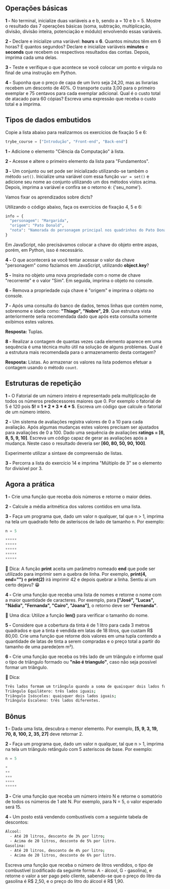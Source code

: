 ## Operações básicas

**1 -** No terminal, inicialize duas variáveis a e b, sendo a = 10 e b = 5. Mostre o resultado das 7 operações básicas (soma, subtração, multiplicação, divisão, divisão inteira, potenciação e módulo) envolvendo essas variáveis.

**2 -** Declare e inicialize uma variável: **hours = 6**. Quantos minutos têm em 6 horas? E quantos segundos? Declare e inicialize variáveis **minutes** e **seconds** que recebem os respectivos resultados das contas. Depois, imprima cada uma delas.

**3 -** Teste e verifique o que acontece se você colocar um ponto e vírgula no final de uma instrução em Python.

**4 -** Suponha que o preço de capa de um livro seja 24,20, mas as livrarias recebem um desconto de 40%. O transporte custa 3,00 para o primeiro exemplar e 75 centavos para cada exemplar adicional. Qual é o custo total de atacado para 60 cópias? Escreva uma expressão que receba o custo total e a imprima.

## Tipos de dados embutidos

Copie a lista abaixo para realizarmos os exercícios de fixação 5 e 6:

```python
trybe_course = ["Introdução", "Front-end", "Back-end"]
```

**1 -** Adicione o elemento "Ciência da Computação" à lista.

**2 -** Acesse e altere o primeiro elemento da lista para "Fundamentos".

**3 -** Um conjunto ou set pode ser inicializado utilizando-se também o método `set()`. Inicialize uma variável com essa função `var = set()` e adicione seu nome ao conjunto utilizando um dos métodos vistos acima. Depois, imprima a variável e confira se o retorno é: {'seu_nome'}.

Vamos fixar os aprendizados sobre dicts?

Utilizando o código abaixo, faça os exercícios de fixação 4, 5 e 6:

```python
info = {
  "personagem": "Margarida",
  "origem": "Pato Donald",
  "nota": "Namorada do personagem principal nos quadrinhos do Pato Donald",
}
```

Em JavaScript, não precisávamos colocar a chave do objeto entre aspas, porém, em Python, isso é necessário.

**4 -** O que acontecerá se você tentar acessar o valor da chave "personagem" como fazíamos em JavaScript, utilizando **object.key**?

**5 -** Insira no objeto uma nova propriedade com o nome de chave "recorrente" e o valor "Sim". Em seguida, imprima o objeto no console.

**6 -** Remova a propriedade cuja chave é "origem" e imprima o objeto no console.

**7 -** Após uma consulta do banco de dados, temos linhas que contém nome, sobrenome e idade como: **"Thiago", "Nobre", 29**. Que estrutura vista anteriormente seria recomendada dado que após esta consulta somente exibimos estes valores.

**Resposta:** Tuplas.

**8 -** Realizar a contagem de quantas vezes cada elemento aparece em uma sequência é uma técnica muito útil na solução de alguns problemas. Qual é a estrutura mais recomendada para o armazenamento desta contagem?

**Resposta:** Listas. Ao armazenar os valores na lista podemos efetuar a contagem usando o método `count`.

## Estruturas de repetição

**1 -** O Fatorial de um número inteiro é representado pela multiplicação de todos os números predecessores maiores que 0. Por exemplo o fatorial de 5 é 120 pois **5! = 1 * 2 * 3 * 4 * 5**. Escreva um código que calcule o fatorial de um número inteiro.

**2 -** Um sistema de avaliações registra valores de 0 a 10 para cada avaliação. Após algumas mudanças estes valores precisam ser ajustados para avaliações de 0 a 100. Dado uma sequência de avaliações **ratings = [6, 8, 5, 9, 10]**. Escreva um código capaz de gerar as avaliações após a mudança. Neste caso o resultado deveria ser **[60, 80, 50, 90, 100]**.

Experimente utilizar a sintaxe de compreensão de listas.

**3 -** Percorra a lista do exercício 14 e imprima "Múltiplo de 3" se o elemento for divisível por 3.

## Agora a prática

**1 -** Crie uma função que receba dois números e retorne o maior deles.

**2 -** Calcule a média aritmética dos valores contidos em uma lista.

**3 -** Faça um programa que, dado um valor n qualquer, tal que n > 1, imprima na tela um quadrado feito de asteriscos de lado de tamanho n. Por exemplo:

```python
n = 5

*****
*****
*****
*****
*****
```

🦜 Dica: A função **print** aceita um parâmetro nomeado **end** que pode ser utilizado para imprimir sem a quebra de linha. Por exemplo, **print(4, end="")** e **print(2)** irá imprimir 42 e depois quebrar a linha.
Sentiu aí um certo dejavu? 😁

**4 -** Crie uma função que receba uma lista de nomes e retorne o nome com a maior quantidade de caracteres. Por exemplo, para **["José", "Lucas", "Nádia", "Fernanda", "Cairo", "Joana"]**, o retorno deve ser **"Fernanda"**.

🦜 Uma dica: Utilize a função **len()** para verificar o tamanho do nome.

**5 -** Considere que a cobertura da tinta é de 1 litro para cada 3 metros quadrados e que a tinta é vendida em latas de 18 litros, que custam R$ 80,00. Crie uma função que retorne dois valores em uma tupla contendo a quantidade de latas de tinta a serem compradas e o preço total a partir do tamanho de uma parede(em m²).

**6 -** Crie uma função que receba os três lado de um triângulo e informe qual o tipo de triângulo formado ou **"não é triangulo"**, caso não seja possível formar um triângulo.

🦜 Dica:

```bash
Três lados formam um triângulo quando a soma de quaisquer dois lados for maior que o terceiro;
Triângulo Equilátero: três lados iguais;
Triângulo Isósceles: quaisquer dois lados iguais;
Triângulo Escaleno: três lados diferentes.
```

## Bônus

**1 -** Dada uma lista, descubra o menor elemento. Por exemplo, **[5, 9, 3, 19, 70, 8, 100, 2, 35, 27]** deve retornar 2.

**2 -** Faça um programa que, dado um valor n qualquer, tal que n > 1, imprima na tela um triângulo retângulo com 5 asteriscos de base. Por exemplo:

```python
n = 5

*
**
***
****
*****
```

**3 -** Crie uma função que receba um número inteiro N e retorne o somatório de todos os números de 1 até N. Por exemplo, para N = 5, o valor esperado será 15.

**4 -** Um posto está vendendo combustíveis com a seguinte tabela de descontos:

```bash
Álcool:
  - Até 20 litros, desconto de 3% por litro;
  - Acima de 20 litros, desconto de 5% por litro.
Gasolina:
  - Até 20 litros, desconto de 4% por litro;
  - Acima de 20 litros, desconto de 6% por litro.
```

Escreva uma função que receba o número de litros vendidos, o tipo de combustível (codificado da seguinte forma: A - álcool, G - gasolina), e retorne o valor a ser pago pelo cliente, sabendo-se que o preço do litro da gasolina é R$ 2,50, e o preço do litro do álcool é R$ 1,90.

